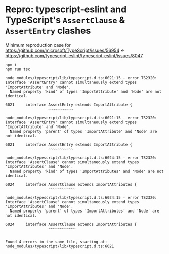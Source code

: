 # Repro: typescript-eslint and TypeScript's `AssertClause` & `AssertEntry` clashes

Minimum reproduction case for https://github.com/microsoft/TypeScript/issues/56954 <- https://github.com/typescript-eslint/typescript-eslint/issues/8047.

```shell
npm i
npm run tsc
```

```plaintext
node_modules/typescript/lib/typescript.d.ts:6021:15 - error TS2320: Interface 'AssertEntry' cannot simultaneously extend types 'ImportAttribute' and 'Node'.
  Named property 'kind' of types 'ImportAttribute' and 'Node' are not identical.

6021     interface AssertEntry extends ImportAttribute {
                   ~~~~~~~~~~~

node_modules/typescript/lib/typescript.d.ts:6021:15 - error TS2320: Interface 'AssertEntry' cannot simultaneously extend types 'ImportAttribute' and 'Node'.
  Named property 'parent' of types 'ImportAttribute' and 'Node' are not identical.

6021     interface AssertEntry extends ImportAttribute {
                   ~~~~~~~~~~~

node_modules/typescript/lib/typescript.d.ts:6024:15 - error TS2320: Interface 'AssertClause' cannot simultaneously extend types 'ImportAttributes' and 'Node'.
  Named property 'kind' of types 'ImportAttributes' and 'Node' are not identical.

6024     interface AssertClause extends ImportAttributes {
                   ~~~~~~~~~~~~

node_modules/typescript/lib/typescript.d.ts:6024:15 - error TS2320: Interface 'AssertClause' cannot simultaneously extend types 'ImportAttributes' and 'Node'.
  Named property 'parent' of types 'ImportAttributes' and 'Node' are not identical.

6024     interface AssertClause extends ImportAttributes {
                   ~~~~~~~~~~~~


Found 4 errors in the same file, starting at: node_modules/typescript/lib/typescript.d.ts:6021
```
